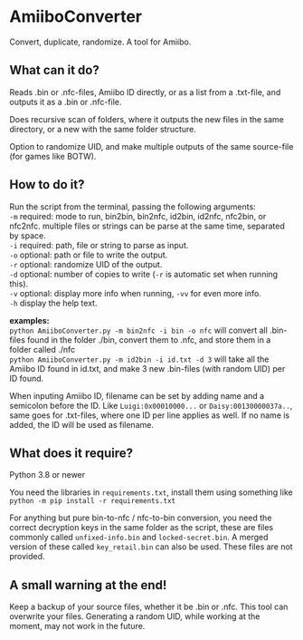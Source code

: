 # AmiiboConverter

Convert, duplicate, randomize. A tool for Amiibo.

## What can it do?

Reads .bin or .nfc-files, Amiibo ID directly, or as a list from a .txt-file, and outputs it as a .bin or .nfc-file.

Does recursive scan of folders, where it outputs the new files in the same directory, or a new with the same folder structure.

Option to randomize UID, and make multiple outputs of the same source-file (for games like BOTW).

## How to do it?

Run the script from the terminal, passing the following arguments:  
`-m` required: mode to run, bin2bin, bin2nfc, id2bin, id2nfc, nfc2bin, or nfc2nfc. multiple files or strings can be parse at the same time, separated by space.  
`-i` required: path, file or string to parse as input.  
`-o` optional: path or file to write the output.  
`-r` optional: randomize UID of the output.  
`-d` optional: number of copies to write (`-r` is automatic set when running this).  
`-v` optional: display more info when running, `-vv` for even more info.  
`-h` display the help text.

**examples:**  
`python AmiiboConverter.py -m bin2nfc -i bin -o nfc` will convert all .bin-files found in the folder ./bin, convert them to .nfc, and store them in a folder called ./nfc  
`python AmiiboConverter.py -m id2bin -i id.txt -d 3` will take all the Amiibo ID found in id.txt, and make 3 new .bin-files (with random UID) per ID found.

When inputing Amiibo ID, filename can be set by adding name and a semicolon before the ID. Like `Luigi:0x00010000...` or `Daisy:00130000037a..`, same goes for .txt-files, where one ID per line applies as well. If no name is added, the ID will be used as filename.

## What does it require?

Python 3.8 or newer

You need the libraries in `requirements.txt`, install them using something like `python -m pip install -r requirements.txt`

For anything but pure bin-to-nfc / nfc-to-bin conversion, you need the correct decryption keys in the same folder as the script, these are files commonly called `unfixed-info.bin` and `locked-secret.bin`. A merged version of these called `key_retail.bin` can also be used. These files are not provided.

## A small warning at the end!

Keep a backup of your source files, whether it be .bin or .nfc. This tool can overwrite your files. Generating a random UID, while working at the moment, may not work in the future.

